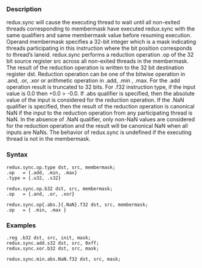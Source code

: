 ### Description

redux.sync will cause the executing thread to wait until all non-exited threads corresponding to
membermask have executed redux.sync with the same qualifiers and same membermask value
before resuming execution.
Operand membermask specifies a 32-bit integer which is a mask indicating threads participating
in this instruction where the bit position corresponds to thread’s laneid.
redux.sync performs a reduction operation .op of the 32 bit source register src across
all non-exited threads in the membermask. The result of the reduction operation is written to
the 32 bit destination register dst.
Reduction operation can be one of the bitwise operation in .and, .or, .xor or arithmetic
operation in .add, .min , .max.
For the .add operation result is truncated to 32 bits.
For .f32 instruction type, if the input value is 0.0 then +0.0 > -0.0.
If .abs qualifier is specified, then the absolute value of the input is considered for the
reduction operation.
If the .NaN qualifier is specified, then the result of the reduction operation is canonical NaN
if the input to the reduction operation from any participating thread is NaN.
In the absence of .NaN qualifier, only non-NaN values are considered for the reduction operation
and the result will be canonical NaN when all inputs are NaNs.
The behavior of redux.sync is undefined if the executing thread is not in the membermask.

### Syntax

```
redux.sync.op.type dst, src, membermask;
.op   = {.add, .min, .max}
.type = {.u32, .s32}

redux.sync.op.b32 dst, src, membermask;
.op   = {.and, .or, .xor}

redux.sync.op{.abs.}{.NaN}.f32 dst, src, membermask;
.op   = { .min, .max }
```

### Examples

```
.reg .b32 dst, src, init, mask;
redux.sync.add.s32 dst, src, 0xff;
redux.sync.xor.b32 dst, src, mask;

redux.sync.min.abs.NaN.f32 dst, src, mask;
```

